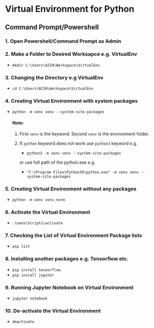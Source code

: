 # Virtual Environment for Python
## Command Prompt/Powershell

### 1. Open Powershell/Command Prompt as Admin
### 2. Make a Folder to Desired Worksapce e.g. VirtualEnv
* `mkdir C:\Users\AIIH\Workspace\VirtualEnv`

### 3. Changing the Directory e.g VirtualEnv
* `cd C:\Users\AIIH\Workspace\VirtualEnv`

### 4. Creating Virtual Environment with system packages
* `python -m venv venv --system-site-packages`

    #### Note:
    01. First `venv` is the keyword. Second `venv` is the environment folder.

    02. If `python` keyword does not work use `python3` keyword e.g.
        * `python3 -m venv venv --system-site-packages`
        
        or use full path of the python.exe e.g.
        * `"C:\Program Files\Python39\python.exe" -m venv venv --system-site-packages`


### 5. Creating Virtual Environment without any packages
* `python -m venv venv_norm`

### 6. Activate the Virtual Environment
* `.\venv\Scripts\activate`

### 7. Checking the List of Virtual Environment Package lists
* `pip list`

### 8. Installing another packages e.g. Tensorflow etc.
* `pip install tensorflow`
* `pip install jupyter`

### 9. Running Jupyter Notebook on Virtual Environment
* `jupyter notebook`

### 10. De-activate the Virtual Environment
* `deactivate`